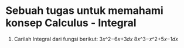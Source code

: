 # Sebuah tugas untuk memahami konsep Calculus - Integral

1. Carilah Integral dari fungsi berikut:
    3𝑥^2−6𝑥+3𝑑𝑥
    8𝑥^3−𝑥^2+5𝑥−1𝑑𝑥
